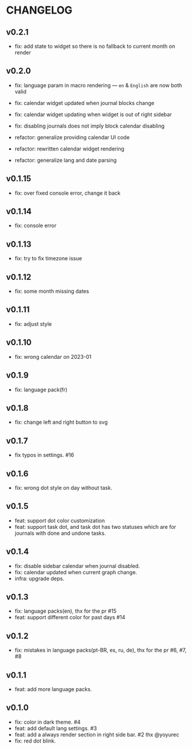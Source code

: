 # CHANGELOG

## v0.2.1

- fix: add state to widget so there is no fallback to current month on render

## v0.2.0

- fix: language param in macro rendering — `en` & `English` are now both valid
- fix: calendar widget updated when journal blocks change
- fix: calendar widget updating when widget is out of right sidebar
- fix: disabling journals does not imply block calendar disabling

- refactor: generalize providing calendar UI code
- refactor: rewritten calendar widget rendering
- refactor: generalize lang and date parsing

## v0.1.15

- fix: over fixed console error, change it back

## v0.1.14

- fix: console error

## v0.1.13

- fix: try to fix timezone issue

## v0.1.12

- fix: some month missing dates

## v0.1.11

- fix: adjust style

## v0.1.10

- fix: wrong calendar on 2023-01

## v0.1.9

- fix: language pack(fr)

## v0.1.8

- fix: change left and right button to svg

## v0.1.7

- fix typos in settings. #16

## v0.1.6

- fix: wrong dot style on day without task.

## v0.1.5

- feat: support dot color customization
- feat: support task dot, and task dot has two statuses which are for journals with done and undone tasks.

## v0.1.4

- fix: disable sidebar calendar when journal disabled.
- fix: calendar updated when current graph change.
- infra: upgrade deps.

## v0.1.3

- fix: language packs(en), thx for the pr #15
- feat: support different color for past days #14

## v0.1.2

- fix: mistakes in language packs(pt-BR, es, ru, de), thx for the pr #6, #7, #8

## v0.1.1

- feat: add more language packs.

## v0.1.0

- fix: color in dark theme. #4
- feat: add default lang settings. #3
- feat: add a always render section in right side bar. #2 thx @yoyurec
- fix: red dot blink.